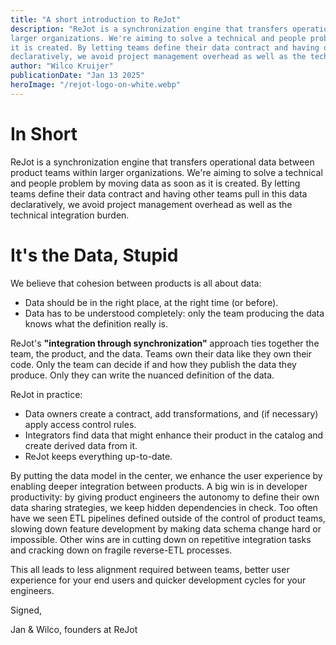 ```yaml
---
title: "A short introduction to ReJot"
description: "ReJot is a synchronization engine that transfers operational data between product teams within
larger organizations. We're aiming to solve a technical and people problem by moving data as soon as
it is created. By letting teams define their data contract and having other teams pull in this data
declaratively, we avoid project management overhead as well as the technical integration burden."
author: "Wilco Kruijer"
publicationDate: "Jan 13 2025"
heroImage: "/rejot-logo-on-white.webp"
---
```


# In Short

ReJot is a synchronization engine that transfers operational data between product teams within
larger organizations. We're aiming to solve a technical and people problem by moving data as soon as
it is created. By letting teams define their data contract and having other teams pull in this data
declaratively, we avoid project management overhead as well as the technical integration burden.

# It's the Data, Stupid

We believe that cohesion between products is all about data:

- Data should be in the right place, at the right time (or before).
- Data has to be understood completely: only the team producing the data knows what the definition
  really is.

ReJot's **"integration through synchronization"** approach ties together the team, the product, and
the data. Teams own their data like they own their code. Only the team can decide if and how they
publish the data they produce. Only they can write the nuanced definition of the data.

ReJot in practice:

- Data owners create a contract, add transformations, and (if necessary) apply access control rules.
- Integrators find data that might enhance their product in the catalog and create derived data from
  it.
- ReJot keeps everything up-to-date.

By putting the data model in the center, we enhance the user experience by enabling deeper
integration between products. A big win is in developer productivity: by giving product engineers
the autonomy to define their own data sharing strategies, we keep hidden dependencies in check. Too
often have we seen ETL pipelines defined outside of the control of product teams, slowing down
feature development by making data schema change hard or impossible. Other wins are in cutting down
on repetitive integration tasks and cracking down on fragile reverse-ETL processes.

This all leads to less alignment required between teams, better user experience for your end users
and quicker development cycles for your engineers.

Signed,

Jan & Wilco, founders at ReJot
